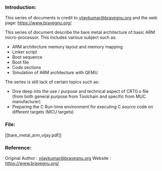 ### Introduction:
This series of documents is credit to <vijaykumar@bravegnu.org> and the web page:
https://www.bravegnu.org/

This series of document describe the bare metal architecture of basic ARM 
micro-processor. This includes various subject such as:
- ARM architecture memory layout and memory mapping
- Linker script
- Boot sequence
- Boot file
- Code sections
- Simulation of ARM architecture with QEMU

The series is still lack of certain topics such as:
- Dive deep into the use / purpose and technical aspect of CRT0.o file
(from both general purpose from Toolchain and specific from MUC manufacturer)
- Preparing the C Run-time environment for executing C source code on 
different targets (MCU targets)

### File:
[[bare_metal_arm_vijay.pdf]]

### Reference:
Original Author	: vijaykumar@bravegnu.org
Website			    : https://www.bravegnu.org/

